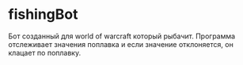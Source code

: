 # fishingBot
Бот созданный для world of warcraft который рыбачит. Программа отслеживает значения поплавка и если значение отклоняется, он клацает по поплавку.
 
